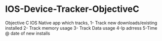 # IOS-Device-Tracker-ObjectiveC
Objective C IOS Native app which tracks, 1- Track new downloads/existing installed 2- Track memory usage 3- Track Data usage 4-Ip adrress 5-Time @ date of new installs
